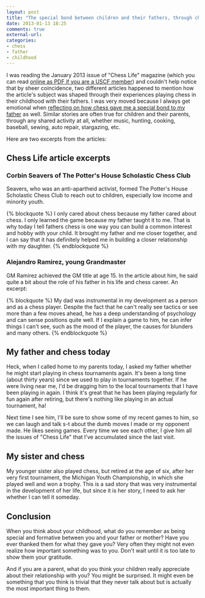 ```yaml
---
layout: post
title: "The special bond between children and their fathers, through chess"
date: 2013-01-13 18:25
comments: true
external-url: 
categories: 
- chess
- father
- childhood
---
```

I was reading the January 2013 issue of "Chess Life" magazine (which you can read [online as PDF if you are a USCF member](http://www.uschess.org/content/view/12035/365/)) and couldn't help notice that by sheer coincidence, two different articles happened to mention how the article's subject was shaped through their experiences playing chess in their childhood with their fathers. I was very moved because I always get emotional when [reflecting on how chess gave me a special bond to my father](/blog/2012/06/03/why-i-am-grateful-that-my-father-never-let-me-win-a-chess-game-against-him/) as well. Similar stories are often true for children and their parents, through any shared activity at all, whether music, hunting, cooking, baseball, sewing, auto repair, stargazing, etc.

Here are two excerpts from the articles:

<!--more-->

## Chess Life article excerpts

### Corbin Seavers of The Potter's House Scholastic Chess Club

Seavers, who was an anti-apartheid activist, formed The Potter's House Scholastic Chess Club to reach out to children, especially low income and minority youth.

{% blockquote %}
I only cared about chess because my father cared about chess. I only learned the game because my father taught it to me. That is why today I tell fathers chess is one way you can build a common interest and hobby with your child. It brought my father and me closer together, and I can say that it has definitely helped me in building a closer relationship with my daughter.
{% endblockquote %}

### Alejandro Ramirez, young Grandmaster

GM Ramirez achieved the GM title at age 15. In the article about him, he said quite a bit about the role of his father in his life and chess career. An excerpt:

{% blockquote %}
My dad was instrumental in my development as a person and as a chess player. Despite the fact that he can't really see tactics or see more than a few moves ahead, he has a deep understanding of psychology and can sense positions quite well. If I explain a game to him, he can infer things I can't see, such as the mood of the player, the causes for blunders and many others.
{% endblockquote %}

## My father and chess today

Heck, when I called home to my parents today, I asked my father whether he might start playing in chess tournaments again. It's been a long time (about thirty years) since we used to play in tournaments together. If he were living near me, I'd be dragging him to the local tournaments that I have been playing in again. I think it's great that he has been playing regularly for fun again after retiring, but there's nothing like playing in an actual tournament, ha!

Next time I see him, I'll be sure to show some of my recent games to him, so we can laugh and talk s-t about the dumb moves I made or my opponent made. He likes seeing games. Every time we see each other, I give him all the issues of "Chess Life" that I've accumulated since the last visit.

## My sister and chess

My younger sister also played chess, but retired at the age of six, after her very first tournament, the Michigan Youth Championship, in which she played well and won a trophy. This is a sad story that was very instrumental in the development of her life, but since it is her story, I need to ask her whether I can tell it someday.

## Conclusion

When you think about your childhood, what do you remember as being special and formative between you and your father or mother? Have you ever thanked them for what they gave you? Very often they might not even realize how important something was to you. Don't wait until it is too late to show them your gratitude.

And if you are a parent, what do you think your children really appreciate about their relationship with you? You might be surprised. It might even be something that you think is trivial that they never talk about but is actually the most important thing to them.
